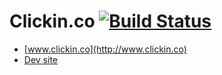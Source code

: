 Clickin.co [![Build Status](https://magnum.travis-ci.com/Label305/Clickin.co.svg?token=DTiDvefWq1GLbhTmUvUT&branch=dev)](https://magnum.travis-ci.com/Label305/Clickin.co)
======

* [www.clickin.co](http://www.clickin.co)
* [Dev site](http://dev.clickin.co)
